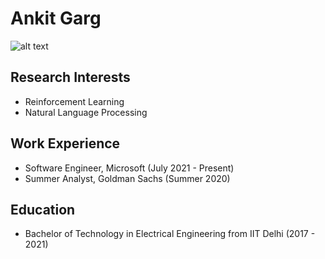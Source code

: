 # Ankit Garg

![alt text]([Images/avatar-icon.png](https://github.com/ankitgarg1999/ankitgarg1999.github.io/blob/master/Images/avatar-icon.png))

## Research Interests
* Reinforcement Learning
* Natural Language Processing

## Work Experience
* Software Engineer, Microsoft (July 2021 - Present)
* Summer Analyst, Goldman Sachs (Summer 2020)

## Education
* Bachelor of Technology in Electrical Engineering from IIT Delhi (2017 - 2021)
